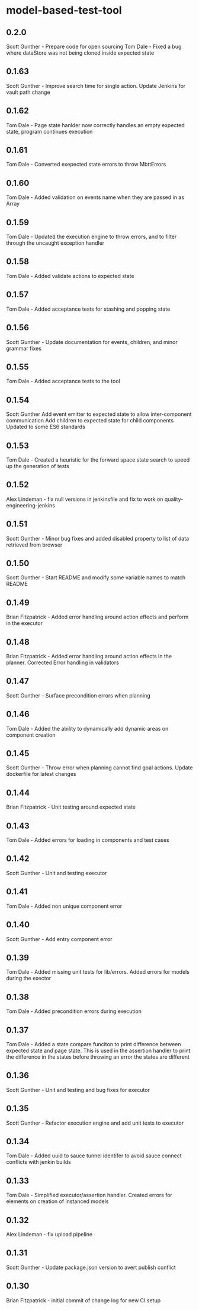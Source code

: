 # model-based-test-tool

## 0.2.0

Scott Gunther - Prepare code for open sourcing
Tom Dale - Fixed a bug where dataStore was not being cloned inside expected state

## 0.1.63

Scott Gunther - Improve search time for single action. Update Jenkins for vault path change

## 0.1.62

Tom Dale - Page state hanlder now correctly handles an empty expected state, program continues execution

## 0.1.61

Tom Dale - Converted exepected state errors to throw MbttErrors

## 0.1.60

Tom Dale - Added validation on events name when they are passed in as Array

## 0.1.59

Tom Dale - Updated the execution engine to throw errors, and to filter through the uncaught exception handler

## 0.1.58

Tom Dale - Added validate actions to expected state
## 0.1.57

Tom Dale - Added acceptance tests for stashing and popping state

## 0.1.56

Scott Gunther - Update documentation for events, children, and minor grammar fixes

## 0.1.55

Tom Dale - Added acceptance tests to the tool

## 0.1.54

Scott Gunther
 Add event emitter to expected state to allow inter-component communication
 Add children to expected state for child components
 Updated to some ES6 standards

## 0.1.53

Tom Dale - Created a heuristic for the forward space state search to speed up the generation of tests

## 0.1.52

Alex Lindeman - fix null versions in jenkinsfile and fix to work on quality-engineering-jenkins

## 0.1.51

Scott Gunther - Minor bug fixes and added disabled property to list of data retrieved from browser

## 0.1.50

Scott Gunther - Start README and modify some variable names to match README

## 0.1.49

Brian Fitzpatrick - Added error handling around action effects and perform in the executor

## 0.1.48

Brian Fitzpatrick - Added error handling around action effects in the planner. Corrected Error handling in validators

## 0.1.47

Scott Gunther - Surface precondition errors when planning

## 0.1.46

Tom Dale - Added the ability to dynamically add dynamic areas on component creation

## 0.1.45

Scott Gunther - Throw error when planning cannot find goal actions. Update dockerfile for latest changes

## 0.1.44

Brian Fitzpatrick - Unit testing around expected state

## 0.1.43

Tom Dale - Added errors for loading in components and test cases

## 0.1.42

Scott Gunther - Unit and testing executor

## 0.1.41

Tom Dale - Added non unique component error

## 0.1.40

Scott Gunther - Add entry component error

## 0.1.39

Tom Dale - Added missing unit tests for lib/errors. Added errors for models during the exector

## 0.1.38

Tom Dale - Added precondition errors during execution

## 0.1.37

Tom Dale - Added a state compare funciton to print difference between expected state and page state. This is used in the assertion handler
to print the difference in the states before throwing an error the states are different

## 0.1.36

Scott Gunther - Unit and testing and bug fixes for executor

## 0.1.35

Scott Gunther - Refactor execution engine and add unit tests to executor

## 0.1.34

Tom Dale - Added uuid to sauce tunnel identifer to avoid sauce connect conflicts with jenkin builds

## 0.1.33

Tom Dale - Simplified executor/assertion handler. Created errors for elements on creation of instanced models

## 0.1.32

Alex Lindeman - fix upload pipeline

## 0.1.31

Scott Gunther - Update package.json version to avert publish conflict

## 0.1.30

Brian Fitzpatrick - initial commit of change log for new CI setup
